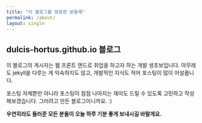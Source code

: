```yaml
---
title: "이 블로그를 방문한 분들께"
permalink: /about/
layout: single
---
```


## dulcis-hortus.github.io 블로그

이 블로그의 게시자는 웹 프론트 엔드로 취업을 하고자 하는 개발 생초보입니다. 
아무래도 jekyll을 다루는 게 익숙하지도 않고, 개발적인 지식도 적어 포스팅이 많이 어설픕니다.


포스팅 자체뿐만 아니라 포스팅이 점점 나아지는 재미도 드릴 수 있도록 고민하고 작성해보겠습니다.
그러려고 만든 블로그이니까요. :)


**우연히라도 들러준 모든 분들이 오늘 하루 기분 좋게 보내시길 바랄게요.**
